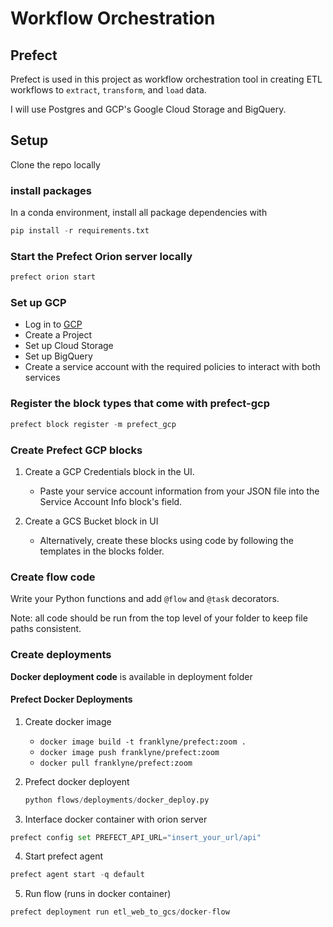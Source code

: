 # Workflow Orchestration

## Prefect

Prefect is used in this project as workflow orchestration tool in creating ETL workflows to `extract`, `transform`, and `load` data.

I will use Postgres and GCP's Google Cloud Storage and BigQuery.

## Setup

Clone the repo locally

### install packages

In a conda environment, install all package dependencies with

```Python
pip install -r requirements.txt
```

### Start the Prefect Orion server locally

```python
prefect orion start
```

### Set up GCP

- Log in to [GCP](<https://cloud.google.com/>)
- Create a Project
- Set up Cloud Storage
- Set up BigQuery
- Create a service account with the required policies to interact with both services

### Register the block types that come with prefect-gcp

```python
prefect block register -m prefect_gcp
```

### Create Prefect GCP blocks

1) Create a GCP Credentials block in the UI.

   - Paste your service account information from your JSON file into the Service Account Info block's field.

2) Create a GCS Bucket block in UI

   - Alternatively, create these blocks using code by following the templates in the blocks folder.

### Create flow code

Write your Python functions and add `@flow` and `@task` decorators.

Note: all code should be run from the top level of your folder to keep file paths consistent.

### Create deployments

**Docker deployment code** is available in deployment folder

#### Prefect Docker Deployments 

1) Create docker image
   - `docker image build -t franklyne/prefect:zoom .`
   - `docker image push franklyne/prefect:zoom`
   - `docker pull franklyne/prefect:zoom`

2) Prefect docker deployent

   ```python
   python flows/deployments/docker_deploy.py
   ```

3) Interface docker container with orion server

```python
prefect config set PREFECT_API_URL="insert_your_url/api"
```

4) Start prefect agent

```python
prefect agent start -q default
```

5) Run flow (runs in docker container)

```python
prefect deployment run etl_web_to_gcs/docker-flow
```